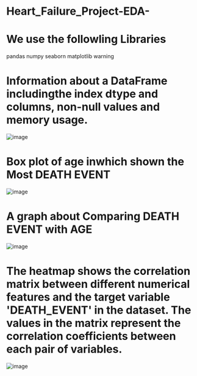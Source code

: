 # Heart_Failure_Project-EDA-
# We use the followling Libraries
pandas
numpy
seaborn
matplotlib
warning

# Information about a DataFrame includingthe index dtype and columns, non-null values and memory usage.
![image](https://github.com/RohanRajurkar/Heart_Failure_Project-EDA-/assets/141037059/4d600744-d264-483f-acee-d5398ecac116)
# Box plot of age inwhich shown the Most DEATH EVENT
![image](https://github.com/RohanRajurkar/Heart_Failure_Project-EDA-/assets/141037059/d4bc961f-87fa-48c5-b91c-87dd151288e9)
# A graph about Comparing DEATH EVENT with AGE
![image](https://github.com/RohanRajurkar/Heart_Failure_Project-EDA-/assets/141037059/0c71099b-ec43-46b2-a315-00a1909b17d4)
# The heatmap shows the correlation matrix between different numerical features and the target variable 'DEATH_EVENT' in the dataset. The values in the matrix represent the correlation coefficients between each pair of variables. 
![image](https://github.com/RohanRajurkar/Heart_Failure_Project-EDA-/assets/141037059/253ec450-712e-4935-a578-c33bf337551d)

